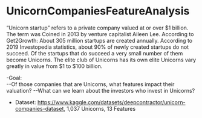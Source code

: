 # UnicornCompaniesFeatureAnalysis

“Unicorn startup” refers to a private company valued at or over $1 billion. The term was Coined in 2013 by venture capitalist Aileen Lee.
According to Get2Growth: About 305 million startups are created annually. According to 2019 Investopedia statistics, about 90% of newly created startups do not succeed. Of the startups that do succeed a very small number of them become Unicorns. The elite club of Unicorns has its own elite Unicorns vary greatly in value from $1 to $100 billion.


-Goal:<br/>
--Of those companies that are Unicorns, what features impact their valuation?
--What can we learn about the investors who invest in Unicorns?


- Dataset: https://www.kaggle.com/datasets/deepcontractor/unicorn-companies-dataset,   1,037 Unicorns, 13 Features


